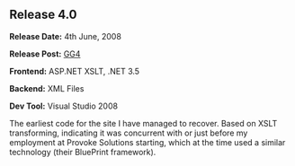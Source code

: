 ## Release 4.0

<b>Release Date:</b> 4th June, 2008

<b>Release Post:</b> <a href="http://grislygrotto.azurewebsites.net/p/gg4">GG4</a>

<b>Frontend:</b>  ASP.NET XSLT, .NET 3.5

<b>Backend:</b> XML Files

<b>Dev Tool:</b> Visual Studio 2008

The earliest code for the site I have managed to recover. Based on XSLT transforming, indicating it was concurrent with or just before my employment at Provoke Solutions starting, which at the time used a similar technology (their BluePrint framework).